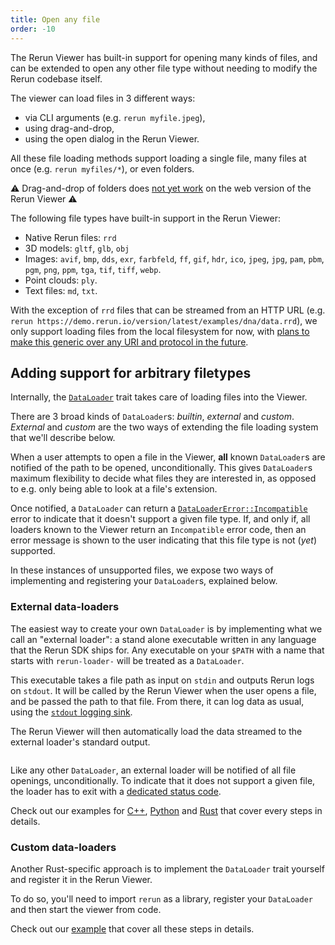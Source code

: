 ```yaml
---
title: Open any file
order: -10
---
```


The Rerun Viewer has built-in support for opening many kinds of files, and can be extended to open any other file type without needing to modify the Rerun codebase itself.

The viewer can load files in 3 different ways:
- via CLI arguments (e.g. `rerun myfile.jpeg`),
- using drag-and-drop,
- using the open dialog in the Rerun Viewer.

All these file loading methods support loading a single file, many files at once (e.g. `rerun myfiles/*`), or even folders.

⚠ Drag-and-drop of folders does [not yet work](https://github.com/rerun-io/rerun/issues/4528) on the web version of the Rerun Viewer ⚠

The following file types have built-in support in the Rerun Viewer:
- Native Rerun files: `rrd`
- 3D models: `gltf`, `glb`, `obj`
- Images: `avif`, `bmp`, `dds`, `exr`, `farbfeld`, `ff`, `gif`, `hdr`, `ico`, `jpeg`, `jpg`, `pam`, `pbm`, `pgm`, `png`, `ppm`, `tga`, `tif`, `tiff`, `webp`.
- Point clouds: `ply`.
- Text files: `md`, `txt`.

With the exception of `rrd` files that can be streamed from an HTTP URL (e.g. `rerun https://demo.rerun.io/version/latest/examples/dna/data.rrd`), we only support loading files from the local filesystem for now, with [plans to make this generic over any URI and protocol in the future](https://github.com/rerun-io/rerun/issues/4525).

## Adding support for arbitrary filetypes

Internally, the [`DataLoader`](https://docs.rs/re_data_source/latest/re_data_source/trait.DataLoader.html) trait takes care of loading files into the Viewer.

There are 3 broad kinds of `DataLoader`s: _builtin_, _external_ and _custom_.
_External_ and _custom_ are the two ways of extending the file loading system that we'll describe below.

When a user attempts to open a file in the Viewer, **all** known `DataLoader`s are notified of the path to be opened, unconditionally.
This gives `DataLoader`s maximum flexibility to decide what files they are interested in, as opposed to e.g. only being able to look at a file's extension.

Once notified, a `DataLoader` can return a [`DataLoaderError::Incompatible`](https://docs.rs/re_data_source/latest/re_data_source/enum.DataLoaderError.html#variant.Incompatible) error to indicate that it doesn't support a given file type.
If, and only if, all loaders known to the Viewer return an `Incompatible` error code, then an error message is shown to the user indicating that this file type is not (_yet_) supported.

In these instances of unsupported files, we expose two ways of implementing and registering your `DataLoader`s, explained below.

### External data-loaders

The easiest way to create your own `DataLoader` is by implementing what we call an "external loader": a stand alone executable written in any language that the Rerun SDK ships for. Any executable on your `$PATH` with a name that starts with `rerun-loader-` will be treated as a `DataLoader`.

This executable takes a file path as input on `stdin` and outputs Rerun logs on `stdout`.
It will be called by the Rerun Viewer when the user opens a file, and be passed the path to that file.
From there, it can log data as usual, using the [`stdout` logging sink](../reference/sdk-operating-modes#standard-inputoutput).

The Rerun Viewer will then automatically load the data streamed to the external loader's standard output.

<picture>
  <img src="https://static.rerun.io/external_data_loader/bb98877088a9169ee15fd862ad022f9d9fbd5e6f/full.png" alt="">
  <source media="(max-width: 480px)" srcset="https://static.rerun.io/external_data_loader/bb98877088a9169ee15fd862ad022f9d9fbd5e6f/480w.png">
  <source media="(max-width: 768px)" srcset="https://static.rerun.io/external_data_loader/bb98877088a9169ee15fd862ad022f9d9fbd5e6f/768w.png">
  <source media="(max-width: 1024px)" srcset="https://static.rerun.io/external_data_loader/bb98877088a9169ee15fd862ad022f9d9fbd5e6f/1024w.png">
  <source media="(max-width: 1200px)" srcset="https://static.rerun.io/external_data_loader/bb98877088a9169ee15fd862ad022f9d9fbd5e6f/1200w.png">
</picture>

Like any other `DataLoader`, an external loader will be notified of all file openings, unconditionally.
To indicate that it does not support a given file, the loader has to exit with a [dedicated status code](https://docs.rs/rerun/latest/rerun/constant.EXTERNAL_DATA_LOADER_INCOMPATIBLE_EXIT_CODE.html).

Check out our examples for [C++](https://github.com/rerun-io/rerun/tree/main/examples/cpp/external_data_loader), [Python](https://github.com/rerun-io/rerun/tree/main/examples/python/external_data_loader) and [Rust](https://github.com/rerun-io/rerun/tree/main/examples/rust/external_data_loader) that cover every steps in details.

### Custom data-loaders

Another Rust-specific approach is to implement the `DataLoader` trait yourself and register it in the Rerun Viewer.

To do so, you'll need to import `rerun` as a library, register your `DataLoader` and then start the viewer from code.

Check out our [example](https://github.com/rerun-io/rerun/tree/main/examples/rust/custom_data_loader) that cover all these steps in details.
